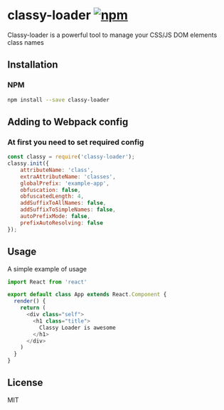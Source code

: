 # classy-loader [![npm](https://img.shields.io/npm/v/classy-loader.svg?style=flat-square)](https://www.npmjs.com/package/classy-loader)

Classy-loader is a powerful tool to manage your CSS/JS DOM elements class names


## Installation

### NPM

```sh
npm install --save classy-loader
```

## Adding to Webpack config

### At first you need to set required config

```javascript
const classy = require('classy-loader');
classy.init({
    attributeName: 'class',
    extraAttributeName: 'classes',
    globalPrefix: 'example-app',
    obfuscation: false,
    obfuscatedLength: 4,
    addSuffixToAllNames: false,
    addSuffixToSimpleNames: false,
    autoPrefixMode: false,
    prefixAutoResolving: false
});
```

## Usage

A simple example of usage

```javascript
import React from 'react'

export default class App extends React.Component {
  render() {
    return (
      <div class="self">
        <h1 class="title">
          Classy Loader is awesome
        </h1>
      </div>
    )
  }
}
```


## License

MIT

